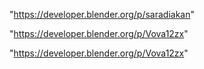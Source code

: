 "https://developer.blender.org/p/saradiakan"

"https://developer.blender.org/p/Vova12zx"

 
"https://developer.blender.org/p/Vova12zx"


 
